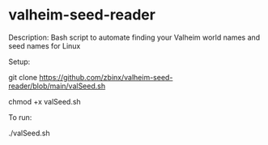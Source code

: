 # valheim-seed-reader
Description: Bash script to automate finding your Valheim world names and seed names for Linux

Setup: 
  
  git clone https://github.com/zbinx/valheim-seed-reader/blob/main/valSeed.sh
  
  chmod +x valSeed.sh
 
To run:

  ./valSeed.sh
  
  


